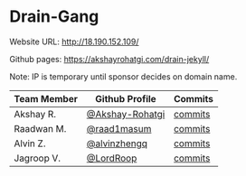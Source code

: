 # Drain-Gang

Website URL: http://18.190.152.109/

Github pages: https://akshayrohatgi.com/drain-jekyll/

Note: IP is temporary until sponsor decides on domain name.



| Team Member | Github Profile                                         | Commits                                                                         | 
| ----------- | ------------------------------------------------------ | ------------------------------------------------------------------------------- | 
| Akshay R.    | [@Akshay-Rohatgi](https://github.com/Akshay-Rohatgi)  | [commits](https://github.com/raad1masum/Drain-Gang/commits?author=Akshay-Rohatgi) 
| Raadwan M.   | [@raad1masum](https://github.com/raad1masum)          | [commits](https://github.com/raad1masum/Drain-Gang/commits?author=raad1masum)    
| Alvin Z.  | [@alvinzhengq](https://github.com/alvinzhengq)           | [commits](https://github.com/raad1masum/Drain-Gang/commits?author=alvinzhengq)
| Jagroop V. | [@LordRoop](https://github.com/LordRoop)                | [commits](https://github.com/raad1masum/Drain-Gang/commits?author=LordRoop) 
